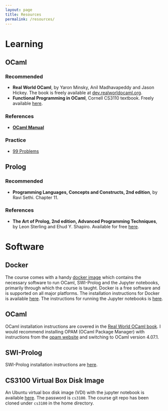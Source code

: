 ```yaml
---
layout: page
title: Resources
permalink: /resources/
---
```


# Learning

## OCaml

### Recommended 

* **Real World OCaml**, by Yaron Minsky, Anil Madhavapeddy and Jason Hickey. The
  book is freely available at
  [dev.realworldocaml.org](https://dev.realworldocaml.org/).
* **Functional Programming in OCaml**, Cornell CS3110 textbook. Freely available
  [here](http://www.cs.cornell.edu/courses/cs3110/2019sp/textbook/). 

### References
* [**OCaml Manual**](http://caml.inria.fr/pub/docs/manual-ocaml/index.html)

### Practice

* [99 Problems](https://ocaml.org/learn/tutorials/99problems.html)

## Prolog

### Recommended

* **Programming Languages, Concepts and Constructs, 2nd edition**, by Ravi
  Sethi. Chapter 11.

### References

* **The Art of Prolog, 2nd edition, Advanced Programming Techniques**, by Leon
  Sterling and Ehud Y. Shapiro. Available for free
  [here](https://mitpress.mit.edu/books/art-prolog-second-edition).

# Software

## Docker

The course comes with a handy [docker
image](https://hub.docker.com/r/kayceesrk/cs3100_iitm) which contains the
necessary software to run OCaml, SWI-Prolog and the Jupyter notebooks, primarily
through which the course is taught. Docker is a free software and is supported
on all major platforms. The installation instructions for Docker is available
[here](https://docs.docker.com/install/#supported-platforms). The instructions
for running the Jupyter notebooks is
[here](https://github.com/kayceesrk/cs3100_f19).

## OCaml

OCaml installation instructions are covered in the [Real World OCaml
book](https://dev.realworldocaml.org/install.html). I would recommend installing
OPAM (OCaml Package Manager) with instructions from the [opam
website](https://opam.ocaml.org/doc/Install.html) and switching to OCaml version
4.07.1.

## SWI-Prolog

SWI-Prolog installation instructions are [here](https://www.swi-prolog.org/Download.html).

## CS3100 Virtual Box Disk Image

An Ubuntu virtual box disk image (VDI) with the jupyter notebook is available
[here](https://drive.google.com/file/d/1YSavbv5lu6-bJvBaUau7bbuh63_TO0u9/view).
The password is `cs3100`. The course git repo has been cloned under `cs3100` in
the home directory.
